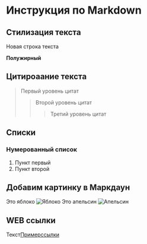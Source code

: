# Инструкция по Markdown

## Стилизация текста

Новая строка текста

**Полужирный**

## Цитироаание текста
> Первый уровень цитат
>> Второй уровень цитат
>>>Третий уровень цитат

## Списки
### Нумерованный список
1. Пункт первый
2. Пункт второй


## Добавим картинку в Маркдаун
Это яблоко
![Яблоко](SR_Passives-1801_page-0001.jpg)
Это апельсин
![Апельсин](2022-06-22_09-16-08.png)

## WEB ссылки
Текст[Примерссылки](http://example.com "всплывающая подсказка")